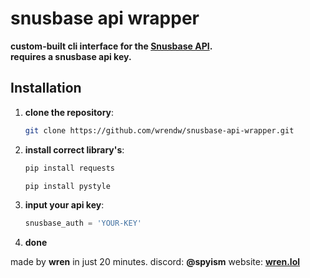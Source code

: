 
# snusbase api wrapper

<strong>custom-built cli interface for the <a href="https://snusbase.com">Snusbase API</a>.</strong>  
<strong>requires a snusbase api key.</strong>

## Installation

1. <strong>clone the repository</strong>:
   ```bash
   git clone https://github.com/wrendw/snusbase-api-wrapper.git
   ```
2. <strong>install correct library's</strong>:
   ```python
   pip install requests
   ```
   ```python
   pip install pystyle
   ```

3. <strong>input your api key</strong>:
   ```python
   snusbase_auth = 'YOUR-KEY'
   ```

4. <strong>done</strong>

made by <strong>wren</strong> in just 20 minutes.
discord: <strong>@spyism</strong>
website: <strong><a href="https://wren.lol/">wren.lol</a></strong>
